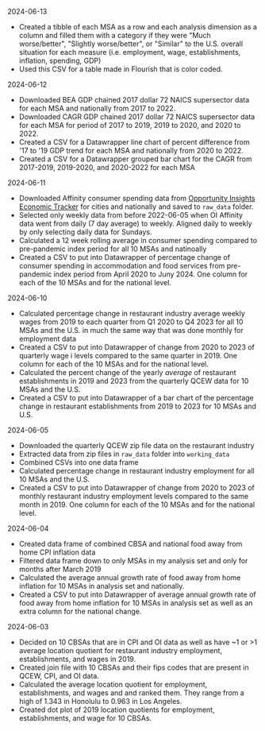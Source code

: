 2024-06-13
* Created a tibble of each MSA as a row and each analysis dimension as a column and filled them with a category if they were "Much worse/better", "Slightly worse/better", or "Similar" to the U.S. overall situation for each measure (i.e. employment, wage, establishments, inflation, spending, GDP)
* Used this CSV for a table made in Flourish that is color coded.

2024-06-12
* Downloaded BEA GDP chained 2017 dollar 72 NAICS supersector data for each MSA and nationally from 2017 to 2022.
* Downloaded CAGR GDP chained 2017 dollar 72 NAICS supersector data for each MSA for period of 2017 to 2019, 2019 to 2020, and 2020 to 2022.
* Created a CSV for a Datawrapper line chart of percent difference from '17 to '19 GDP trend for each MSA and nationally from 2020 to 2022.
* Created a CSV for a Datawrapper grouped bar chart for the CAGR from 2017-2019, 2019-2020, and 2020-2022 for each MSA

2024-06-11
* Downloaded Affinity consumer spending data from [Opportunity Insights Economic Tracker](https://github.com/OpportunityInsights/EconomicTracker) for cities and nationally and saved to `raw_data` folder.
* Selected only weekly data from before 2022-06-05 when OI Affinity data went from daily (7 day average) to weekly. Aligned daily to weekly by only selecting daily data for Sundays. 
* Calculated a 12 week rolling average in consumer spending compared to pre-pandemic index period for all 10 MSAs and natinoally
* Created a CSV to put into Datawrapper of percentage change of consumer spending in accommodation and food services  from pre-pandemic index period from April 2020 to Juny 2024. One column for each of the 10 MSAs and for the national level.

2024-06-10
* Calculated percentage change in restaurant industry average weekly wages from 2019 to each quarter from Q1 2020 to Q4 2023 for all 10 MSAs and the U.S. in much the same way that was done monthly for employment data
* Created a CSV to put into Datawrapper of change from 2020 to 2023 of quarterly wage i levels compared to the same quarter in 2019. One column for each of the 10 MSAs and for the national level. 
* Calculated the percent change of the yearly _average_ of restaurant establishments in 2019 and 2023 from the quarterly QCEW data for 10 MSAs and the U.S.
* Created a CSV to put into Datawrapper of a bar chart of the percentage change in restaurant establishments from 2019 to 2023 for 10 MSAs and U.S.

2024-06-05
* Downloaded the quarterly QCEW zip file data on the restaurant industry
* Extracted data from zip files in `raw_data` folder into `working_data`
* Combined CSVs into one data frame
* Calculated percentage change in restaurant industry employment for all 10 MSAs and the U.S. 
* Created a CSV to put into Datawrapper of change from 2020 to 2023 of monthly restaurant industry employment levels compared to the same month in 2019. One column for each of the 10 MSAs and for the national level.

2024-06-04
* Created data frame of combined CBSA and national food away from home CPI inflation data
* Filtered data frame down to only MSAs in my analysis set and only for months after March 2019
* Calculated the average annual growth rate of food away from home inflation for 10 MSAs in analysis set and nationally.
* Created a CSV to put into Datawrapper of average annual growth rate of food away from home inflation for 10 MSAs in analysis set as well as an extra column for the national change.

2024-06-03
* Decided on 10 CBSAs that are in CPI and OI data as well as have ~1 or >1 average location quotient for restaurant industry employment, establishments, and wages in 2019.
* Created join file with 10 CBSAs and their fips codes that are present in QCEW, CPI, and OI data.
* Calculated the average location quotient for employment, establishments, and wages and and ranked them. They range from a high of 1.343 in Honolulu to 0.963 in Los Angeles.
* Created dot plot of 2019 location quotients for employment, establishments, and wage for 10 CBSAs.